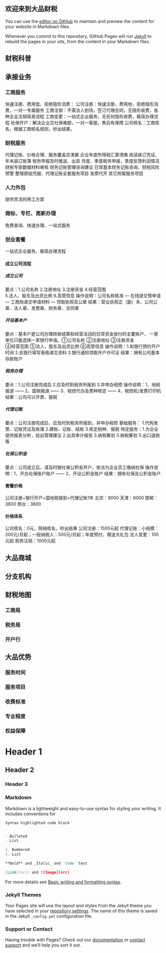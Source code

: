 ## 欢迎来到大品财税

You can use the [editor on GitHub](https://github.com/jizf163/xindapin/edit/gh-pages/index.md) to maintain and preview the content for your website in Markdown files.

Whenever you commit to this repository, GitHub Pages will run [Jekyll](https://jekyllrb.com/) to rebuild the pages in your site, from the content in your Markdown files.
## 财税科普
## 承接业务
### 工商服务
快速注册、费用低、拒绝隐形消费：
公司注册：快速注册，费用地，拒绝隐形消费，一对一专属服务
工商注销：不需法人到场，签订代理合同，无隐形收费，各种企业注销简易流程
工商变更：一站式企业服务，无任何隐形收费，极简办理流程
社保开户：解决企业交社保难题，一对一客服，售后有保障
公司核名：工商核名，根据工商核名规则，秒出结果。
### 财税服务
代理记账、价格合理、服务覆盖京津冀
企业年度所得税汇算清缴
阅读装订凭证、年末装订账簿
税务申报及时推送、出具 
月度、季度税务申报，季度反馈利润情况
财税专家数据材料审核
财务记账管理咨询建议
日常基本财务记账咨询、财税风险预警
整理原始凭据、代理记账全套服务项目
发票代开
其它附属服务项目
### 人力外包
提供灵活的用工方案
### 商标、专栏、高新办理
免费查询、快速办理、一站式服务
### 创业套餐
一站式企业服务、极简办理流程
#### 成立公司流程 
##### 成立公司
要点：1.公司名称    2.注册地址    3.注册资金    4.经营范围    
5.法人、股东及出资比例    6.高管信息
操作说明：公司名称核准 — 在线提交预申请 —
工商局递交申请材料 — 领取执照及公章
结果：营业执照正（副）本、公司公章、法人章、发票章、财务章、合同章
##### 开设基本户
要点：基本户是公司办理转账结算和经营活动的日常资金收付的主要账户，
一家单位只能选择一家银行申请。①公司名称    ②注册地址    ③注册资金   
 ④经营范围    ⑤法人、股东及出资比例    ⑥高管信息
操作说明：1.和银行预约开户时间    2.去银行填写表格递交资料    3.银行通知领取开户许可证
结果：拥有公司基本存款账户
##### 税务办理
要点：1.公司注册完成后    2.应及时到税务所报到    3.并申办税控
操作说明：1、地税报道 —— 2、国税报道 —— 3、税控代办及票种核定 —— 4、税控机/发票打印机
结果：公司可以开票、报税
##### 代理记账
要点：公司注册完成后，应及时到税务所报到，并申办税控
基础服务：
1.代购发票、记账凭证及账簿
 2.建账、记账、结账
3.核定税种、报税
特定服务：1.为企业提供报表分析，给出管理建议
2.出具审计报告 3.纳税筹划 3.纳税筹划 5.出口退税等
##### 社保公积金
要点：公司成立后，请及时做社保公积金开户，依法为企业员工缴纳社保
操作说明：1、开办社保账户账户 —— 2、开设公积金账户
结果：拥有社保及公积金账户
#### 套餐价格
公司注册+银行开户+国地税报到+代理记账1年
北京：9000
天津：6000
邯郸：3600
邢台：3600
#### 价格体系
公司核名：0元，网络核名，秒出结果
公司注册：1500元起
代理记账：小规模：200元/月起；一般纳税人：500元/月起；年度预付，赠送大礼包
法人变更：100元起
税务注销：1000元起
## 大品商城
## 分支机构
## 财税地图
### 工商局
### 税务局
### 开户行
## 大品优势
### 服务时间
### 服务项目
### 收费标准
### 专业程度
### 权益保障

# Header 1
## Header 2
### Header 3
### Markdown

Markdown is a lightweight and easy-to-use syntax for styling your writing. It includes conventions for

```markdown
Syntax highlighted code block


- Bulleted
- List

1. Numbered
2. List

**Bold** and _Italic_ and `Code` text

[Link](url) and ![Image](src)
```

For more details see [Basic writing and formatting syntax](https://docs.github.com/en/github/writing-on-github/getting-started-with-writing-and-formatting-on-github/basic-writing-and-formatting-syntax).

### Jekyll Themes

Your Pages site will use the layout and styles from the Jekyll theme you have selected in your [repository settings](https://github.com/jizf163/xindapin/settings/pages). The name of this theme is saved in the Jekyll `_config.yml` configuration file.

### Support or Contact

Having trouble with Pages? Check out our [documentation](https://docs.github.com/categories/github-pages-basics/) or [contact support](https://support.github.com/contact) and we’ll help you sort it out.

